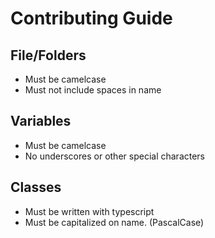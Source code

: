 # Contributing Guide

## File/Folders
 - Must be camelcase
 - Must not include spaces in name

## Variables
 - Must be camelcase
 - No underscores or other special characters

## Classes
 - Must be written with typescript
 - Must be capitalized on name. (PascalCase)
